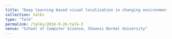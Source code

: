 ```yaml
---
title: "Deep learning based visual localization in changing environments"
collection: talks
type: "Talk"
permalink: /talks/2018-9-26-talk-3
venue: "School of Computer Science, Shaanxi Normal University"
---
```

